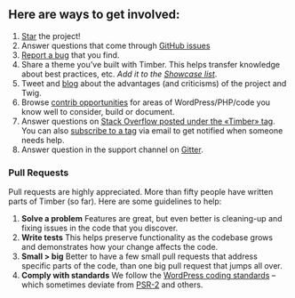 ## Here are ways to get involved:

1. [Star](https://github.com/timber/timber/stargazers) the project!
2. Answer questions that come through [GitHub issues](https://github.com/timber/timber/issues?state=open)
3. [Report a bug](https://github.com/timber/timber/issues/new) that you find.
4. Share a theme you’ve built with Timber. This helps transfer knowledge about best practices, etc. _Add it to the [Showcase list](https://github.com/timber/timber/wiki/Showcase)_.
5. Tweet and [blog](http://www.oomphinc.com/blog/2013-10/php-templating-wordpress/#post-content) about the advantages (and criticisms) of the project and Twig.
6. Browse [contrib opportunities](https://github.com/timber/timber/issues?labels=contrib-opportunity&page=1&state=open) for areas of WordPress/PHP/code you know well to consider, build or document.
7. Answer questions on [Stack Overflow posted under the «Timber» tag](https://stackoverflow.com/questions/tagged/timber). You can also [subscribe to a tag](https://stackoverflow.blog/2010/12/20/subscribe-to-tags-via-emai/) via email to get notified when someone needs help.
8. Answer question in the support channel on [Gitter](https://gitter.im/timber/timber).

### Pull Requests

Pull requests are highly appreciated. More than fifty people have written parts of Timber (so far). Here are some guidelines to help:

1. **Solve a problem** Features are great, but even better is cleaning-up and fixing issues in the code that you discover.
2. **Write tests** This helps preserve functionality as the codebase grows and demonstrates how your change affects the code.
3. **Small > big** Better to have a few small pull requests that address specific parts of the code, than one big pull request that jumps all over.
4. **Comply with standards** We follow the [WordPress coding standards](https://make.wordpress.org/core/handbook/coding-standards/php/) – which sometimes deviate from [PSR-2](http://www.php-fig.org/psr/psr-2/) and others.
